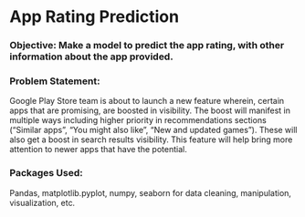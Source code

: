 # App Rating Prediction

### Objective: Make a model to predict the app rating, with other information about the app provided.

### Problem Statement:

Google Play Store team is about to launch a new feature wherein, certain apps that are promising, are boosted in visibility. The boost will manifest in multiple ways including higher priority in recommendations sections (“Similar apps”, “You might also like”, “New and updated games”). These will also get a boost in search results visibility.  This feature will help bring more attention to newer apps that have the potential.

### Packages Used: 
Pandas, matplotlib.pyplot, numpy, seaborn for data cleaning, manipulation, visualization, etc.
